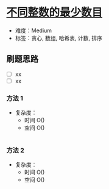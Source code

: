 # [不同整数的最少数目](https://leetcode-cn.com/problems/least-number-of-unique-integers-after-k-removals/)

- 难度：Medium
- 标签：贪心, 数组, 哈希表, 计数, 排序

## 刷题思路

- [ ] xx
- [ ] xx

### 方法 1

- 复杂度：
    - 时间 O()
    - 空间 O()

``` js

```

### 方法 2

- 复杂度：
    - 时间 O()
    - 空间 O()

``` js

```

